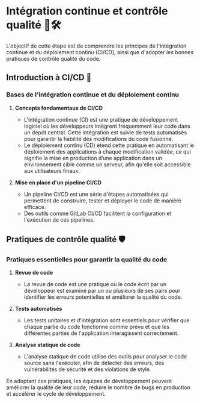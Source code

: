 # Intégration continue et contrôle qualité 🔄🛠️

L'objectif de cette étape est de comprendre les principes de l'intégration continue et du déploiement continu (CI/CD), ainsi que d'adopter les bonnes pratiques de contrôle qualité du code.

## Introduction à CI/CD 🚀

### Bases de l'intégration continue et du déploiement continu

1. **Concepts fondamentaux de CI/CD**
   - L'intégration continue (CI) est une pratique de développement logiciel où les développeurs intègrent fréquemment leur code dans un dépôt central. Cette intégration est suivie de tests automatisés pour garantir la fiabilité des modifications du code fusionné.
   - Le déploiement continu (CD) étend cette pratique en automatisant le déploiement des applications à chaque modification validée, ce qui signifie la mise en production d’une application dans un environnement cible comme un serveur, afin qu'elle soit accessible aux utilisateurs finaux.

2. **Mise en place d'un pipeline CI/CD**
   - Un pipeline CI/CD est une série d'étapes automatisées qui permettent de construire, tester et déployer le code de manière efficace.
   - Des outils comme GitLab CI/CD facilitent la configuration et l'exécution de ces pipelines.

## Pratiques de contrôle qualité 🛡️

### Pratiques essentielles pour garantir la qualité du code

1. **Revue de code**
   - La revue de code est une pratique où le code écrit par un développeur est examiné par un ou plusieurs de ses pairs pour identifier les erreurs potentielles et améliorer la qualité du code.

2. **Tests automatisés**
   - Les tests unitaires et d'intégration sont essentiels pour vérifier que chaque partie du code fonctionne comme prévu et que les différentes parties de l'application interagissent correctement.

3. **Analyse statique de code**
   - L'analyse statique de code utilise des outils pour analyser le code source sans l'exécuter, afin de détecter des erreurs, des vulnérabilités de sécurité et des violations de style.

En adoptant ces pratiques, les équipes de développement peuvent améliorer la qualité de leur code, réduire le nombre de bugs en production et accélérer le cycle de développement.
